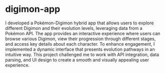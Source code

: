 # digimon-app
I developed a Pokémon-Digimon hybrid app that allows users to explore different Digimon and their evolution levels, leveraging data from a Pokémon API. The app provides an interactive experience where users can browse various Digimon, view their progression through different stages, and access key details about each character. To enhance engagement, I implemented a dynamic interface that presents evolution pathways in an intuitive way. This project challenged me to work with API integration, data parsing, and UI design to create a smooth and visually appealing user experience.
